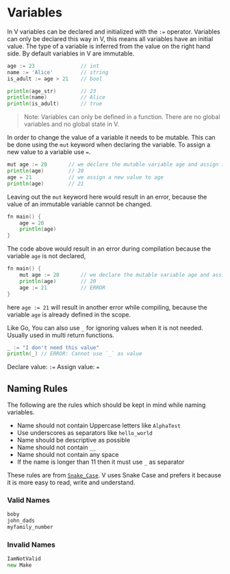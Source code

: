 # Variables

In V variables can be declared and initialized with the `:=` operator. Variables can only be declared this way in V, this means all variables have an initial value. The type of a variable is inferred from the value on the right hand side. By default variables in V are immutable.

```go
age := 23               // int
name := 'Alice'         // string
is_adult := age > 21    // bool

println(age_str)        // 23
println(name)           // Alice
println(is_adult)       // true
```

> Note: Variables can only be defined in a function. There are no global variables and no global state in V.

In order to change the value of a variable it needs to be mutable. This can be done using the `mut` keyword when declaring the variable. To assign a new value to a variable use `=`.

```go
mut age := 20       // we declare the mutable variable age and assign it to the value 20.
println(age)        // 20
age = 21            // we assign a new value to age
println(age)        // 21
```

Leaving out the `mut` keyword here would result in an error, because the value of an immutable variable cannot be changed.

```go
fn main() {
    age = 20
    println(age)
}
```

The code above would result in an error during compilation because the variable `age` is not declared,

```go
fn main() {
    mut age := 20       // we declare the mutable variable age and assign it to the value 20.
    println(age)        // 20
    age := 21           // ERROR
}
```

here `age := 21` will result in another error while compiling, because the variable `age` is already defined in the scope.

Like Go, You can also use `_` for ignoring values when it is not needed. Usually used in multi return functions.

```go
_ := "I don't need this value"
println(_) // ERROR: Cannot use `_` as value
```

Declare value: `:=`
Assign value: `=`

## Naming Rules

The following are the rules which should be kept in mind while naming variables.

- Name should not contain Uppercase letters like `AlphaTest`
- Use underscores as separators like `hello_world`
- Name should be descriptive as possible
- Name should not contain `__`
- Name should not contain any space
- If the name is longer than 11 then it must use `_` as separator

These rules are from [`Snake_Case`](https://en.wikipedia.org/wiki/Snake_case). V uses Snake Case and prefers it because it is more easy to read, write and understand.

### Valid Names

```go
boby
john_dads
myfamily_number
```

### Invalid Names

```go
IamNotValid
new Make
```
